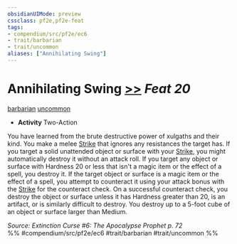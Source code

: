 ```yaml
---
obsidianUIMode: preview
cssclass: pf2e,pf2e-feat
tags:
- compendium/src/pf2e/ec6
- trait/barbarian
- trait/uncommon
aliases: ["Annihilating Swing"]
---
```

# Annihilating Swing  [>>](chapter-9-playing-the-game.md#Actions "Two-Action") *Feat 20*  
[barbarian](Reference/Rules/Traits/barbarian.md "Barbarian Class Trait")  [uncommon](uncommon.md "Uncommon Rarity Trait")  

- **Activity** Two-Action

You have learned from the brute destructive power of xulgaths and their kind. You make a melee [Strike](strike.md) that ignores any resistances the target has. If you target a solid unattended object or surface with your [Strike](strike.md), you might automatically destroy it without an attack roll. If you target any object or surface with Hardness 20 or less that isn't a magic item or the effect of a spell, you destroy it. If the target object or surface is a magic item or the effect of a spell, you attempt to counteract it using your attack bonus with the [Strike](strike.md) for the counteract check. On a successful counteract check, you destroy the object or surface unless it has Hardness greater than 20, is an artifact, or is similarly difficult to destroy. You destroy up to a 5-foot cube of an object or surface larger than Medium.

*Source: Extinction Curse #6: The Apocalypse Prophet p. 72*  
%% #compendium/src/pf2e/ec6 #trait/barbarian #trait/uncommon %%